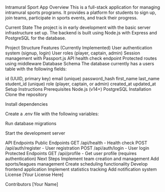 Intramural Sport App
Overview
This is a full-stack application for managing intramural sports programs. It provides a platform for students to sign up, join teams, participate in sports events, and track their progress.

Current State
The project is in early development with the basic server infrastructure set up. The backend is built using Node.js with Express and PostgreSQL for the database.

Project Structure
Features (Currently Implemented)
User authentication system (signup, login)
User roles (player, captain, admin)
Session management with Passport.js
API health check endpoint
Protected routes using middleware
Database Schema
The database currently has a users table with the following fields:

id (UUID, primary key)
email (unique)
password_hash
first_name
last_name
student_id (unique)
role (player, captain, or admin)
created_at
updated_at
Setup Instructions
Prerequisites
Node.js (v14+)
PostgreSQL
Installation
Clone the repository

Install dependencies

Create a .env file with the following variables:

Run database migrations

Start the development server

API Endpoints
Public Endpoints
GET /api/health - Health check
POST /api/auth/register - User registration
POST /api/auth/login - User login
Protected Endpoints
GET /api/profile - Get user profile (requires authentication)
Next Steps
Implement team creation and management
Add sports/leagues management
Create scheduling functionality
Develop frontend application
Implement statistics tracking
Add notification system
License
[Your License Here]

Contributors
[Your Name]

